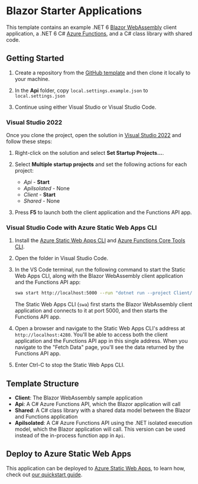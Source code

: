 # Blazor Starter Applications

This template contains an example .NET 6 [Blazor WebAssembly](https://docs.microsoft.com/aspnet/core/blazor/?view=aspnetcore-6.0#blazor-webassembly) client application, a .NET 6 C# [Azure Functions](https://docs.microsoft.com/azure/azure-functions/functions-overview), and a C# class library with shared code.

## Getting Started

1. Create a repository from the [GitHub template](https://docs.github.com/en/enterprise/2.22/user/github/creating-cloning-and-archiving-repositories/creating-a-repository-from-a-template) and then clone it locally to your machine.

1. In the **Api** folder, copy `local.settings.example.json` to `local.settings.json`

1. Continue using either Visual Studio or Visual Studio Code.

### Visual Studio 2022

Once you clone the project, open the solution in [Visual Studio 2022](https://visualstudio.microsoft.com/vs/) and follow these steps:

1. Right-click on the solution and select **Set Startup Projects...**.

1. Select **Multiple startup projects** and set the following actions for each project:
    - *Api* - **Start**
    - *ApiIsolated* - None
    - *Client* - **Start**
    - *Shared* - None

1. Press **F5** to launch both the client application and the Functions API app.

### Visual Studio Code with Azure Static Web Apps CLI

1. Install the [Azure Static Web Apps CLI](https://www.npmjs.com/package/@azure/static-web-apps-cli) and [Azure Functions Core Tools CLI](https://www.npmjs.com/package/azure-functions-core-tools).

1. Open the folder in Visual Studio Code.

1. In the VS Code terminal, run the following command to start the Static Web Apps CLI, along with the Blazor WebAssembly client application and the Functions API app:

    ```bash
    swa start http://localhost:5000 --run "dotnet run --project Client/Client.csproj" --api-location Api
    ```

    The Static Web Apps CLI (`swa`) first starts the Blazor WebAssembly client application and connects to it at port 5000, and then starts the Functions API app.

1. Open a browser and navigate to the Static Web Apps CLI's address at `http://localhost:4280`. You'll be able to access both the client application and the Functions API app in this single address. When you navigate to the "Fetch Data" page, you'll see the data returned by the Functions API app.

1. Enter Ctrl-C to stop the Static Web Apps CLI.

## Template Structure

- **Client**: The Blazor WebAssembly sample application
- **Api**: A C# Azure Functions API, which the Blazor application will call
- **Shared**: A C# class library with a shared data model between the Blazor and Functions application
- **ApiIsolated**: A C# Azure Functions API using the .NET isolated execution model, which the Blazor application will call. This version can be used instead of the in-process function app in `Api`.

## Deploy to Azure Static Web Apps

This application can be deployed to [Azure Static Web Apps](https://docs.microsoft.com/azure/static-web-apps), to learn how, check out [our quickstart guide](https://aka.ms/blazor-swa/quickstart).
